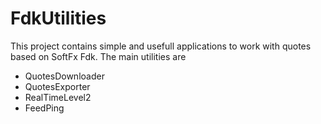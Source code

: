 # FdkUtilities
This project contains simple and usefull applications to work with quotes based on SoftFx Fdk. The main utilities are 
 - QuotesDownloader  
 - QuotesExporter
 - RealTimeLevel2
 - FeedPing
